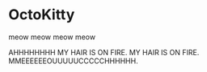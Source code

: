 OctoKitty
=========

meow meow meow meow

AHHHHHHHH MY HAIR IS ON FIRE. MY HAIR IS ON FIRE. MMEEEEEEOUUUUUCCCCCHHHHHH.